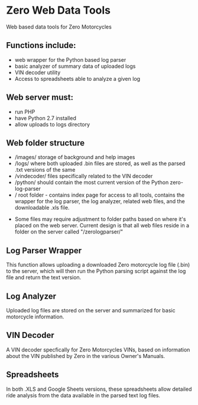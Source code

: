 # Zero Web Data Tools
Web based data tools for Zero Motorcycles

## Functions include:
 - web wrapper for the Python based log parser
 - basic analyzer of summary data of uploaded logs
 - VIN decoder utility
 - Access to spreadsheets able to analyze a given log

## Web server must:
 - run PHP
 - have Python 2.7 installed
 - allow uploads to logs directory

## Web folder structure
 - /images/ storage of background and help images
 - /logs/ where both uploaded .bin files are stored, as well as the parsed .txt versions of the same
 - /vindecoder/ files specifically related to the VIN decoder
 - /python/ should contain the most current version of the Python zero-log-parser
 - / root folder - contains index page for access to all tools, contains the wrapper for the log parser, 
   the log analyzer, related web files, and the downloadable .xls file.

* Some files may require adjustment to folder paths based on where it's placed on the web server.
Current design is that all web files reside in a folder on the server called "/zerologparser/"

## Log Parser Wrapper
This function allows uploading a downloaded Zero motorcycle log file (.bin) to the server,
which will then run the Python parsing script against the log file and return the text version.

## Log Analyzer
Uploaded log files are stored on the server and summarized for basic motorcycle information.

## VIN Decoder
A VIN decoder specfically for Zero Motorcycles VINs, based on information about the VIN
published by Zero in the various Owner's Manuals.

## Spreadsheets
In both .XLS and Google Sheets versions, these spreadsheets allow detailed ride analysis from
the data available in the parsed text log files.


